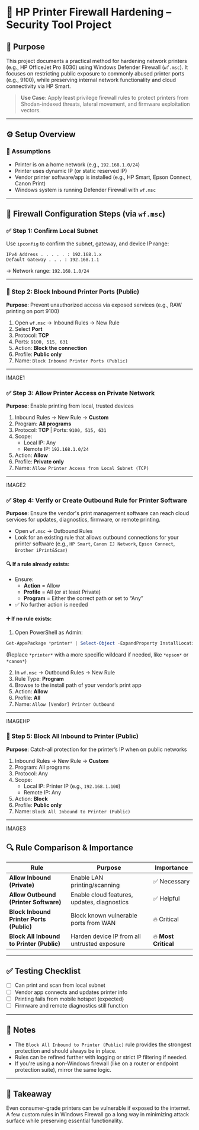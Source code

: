 # 🔐 HP Printer Firewall Hardening – Security Tool Project

## 🧭 Purpose
This project documents a practical method for hardening network printers (e.g., HP OfficeJet Pro 8030) using Windows Defender Firewall (`wf.msc`). It focuses on restricting public exposure to commonly abused printer ports (e.g., 9100), while preserving internal network functionality and cloud connectivity via HP Smart.

> **Use Case**: Apply least privilege firewall rules to protect printers from Shodan-indexed threats, lateral movement, and firmware exploitation vectors.

---

## ⚙️ Setup Overview

### 🧩 Assumptions
- Printer is on a home network (e.g., `192.168.1.0/24`)
- Printer uses dynamic IP (or static reserved IP)
- Vendor printer software/app is installed (e.g., HP Smart, Epson Connect, Canon Print)
- Windows system is running Defender Firewall with `wf.msc`

---

## 🔧 Firewall Configuration Steps (via `wf.msc`)

### ✅ Step 1: Confirm Local Subnet
Use `ipconfig` to confirm the subnet, gateway, and device IP range:
```
IPv4 Address . . . . . : 192.168.1.x
Default Gateway . . . : 192.168.1.1
```
→ Network range: `192.168.1.0/24`

---

### 🚫 Step 2: Block Inbound Printer Ports (Public)

**Purpose**: Prevent unauthorized access via exposed services (e.g., RAW printing on port 9100)

1. Open `wf.msc` → Inbound Rules → New Rule
2. Select **Port**
3. Protocol: **TCP**
4. Ports: `9100, 515, 631`
5. Action: **Block the connection**
6. Profile: **Public only**
7. Name: `Block Inbound Printer Ports (Public)`

---

IMAGE1

### ✅ Step 3: Allow Printer Access on Private Network

**Purpose**: Enable printing from local, trusted devices

1. Inbound Rules → New Rule → **Custom**
2. Program: **All programs**
3. Protocol: **TCP** | Ports: `9100, 515, 631`
4. Scope:
   - Local IP: Any
   - Remote IP: `192.168.1.0/24`
5. Action: **Allow**
6. Profile: **Private only**
7. Name: `Allow Printer Access from Local Subnet (TCP)`

---

IMAGE2

### ✅ Step 4: Verify or Create Outbound Rule for Printer Software

**Purpose**: Ensure the vendor's print management software can reach cloud services for updates, diagnostics, firmware, or remote printing.

- Open `wf.msc` → Outbound Rules
- Look for an existing rule that allows outbound connections for your printer software (e.g., `HP Smart`, `Canon IJ Network`, `Epson Connect`, `Brother iPrint&Scan`)

#### 🔍 If a rule **already exists**:
- Ensure:
  - **Action** = Allow
  - **Profile** = All (or at least Private)
  - **Program** = Either the correct path or set to “Any”
- ✅ No further action is needed

#### ➕ If no rule exists:
1. Open PowerShell as Admin:
```powershell
Get-AppxPackage *printer* | Select-Object -ExpandProperty InstallLocation
```
(Replace `*printer*` with a more specific wildcard if needed, like `*epson*` or `*canon*`)

2. In `wf.msc` → Outbound Rules → New Rule
3. Rule Type: **Program**
4. Browse to the install path of your vendor’s print app
5. Action: **Allow**
6. Profile: **All**
7. Name: `Allow [Vendor] Printer Outbound`

---

IMAGEHP

### 🔐 Step 5: Block All Inbound to Printer (Public)

**Purpose**: Catch-all protection for the printer’s IP when on public networks

1. Inbound Rules → New Rule → **Custom**
2. Program: All programs
3. Protocol: Any
4. Scope:
   - Local IP: Printer IP (e.g., `192.168.1.100`)
   - Remote IP: Any
5. Action: **Block**
6. Profile: **Public only**
7. Name: `Block All Inbound to Printer (Public)`

---

IMAGE3

## 🔍 Rule Comparison & Importance

| Rule                                   | Purpose                                           | Importance     |
|----------------------------------------|---------------------------------------------------|----------------|
| **Allow Inbound (Private)**            | Enable LAN printing/scanning                      | ✅ Necessary    |
| **Allow Outbound (Printer Software)**  | Enable cloud features, updates, diagnostics       | ✅ Helpful      |
| **Block Inbound Printer Ports (Public)**| Block known vulnerable ports from WAN            | 🔥 Critical     |
| **Block All Inbound to Printer (Public)** | Harden device IP from all untrusted exposure    | 🔥 **Most Critical** |

---

## ✅ Testing Checklist

- [ ] Can print and scan from local subnet
- [ ] Vendor app connects and updates printer info
- [ ] Printing fails from mobile hotspot (expected)
- [ ] Firmware and remote diagnostics still function

---

## 📎 Notes

- The `Block All Inbound to Printer (Public)` rule provides the strongest protection and should always be in place.
- Rules can be refined further with logging or strict IP filtering if needed.
- If you're using a non-Windows firewall (like on a router or endpoint protection suite), mirror the same logic.

---

## 🧠 Takeaway

Even consumer-grade printers can be vulnerable if exposed to the internet. A few custom rules in Windows Firewall go a long way in minimizing attack surface while preserving essential functionality.

